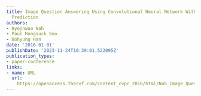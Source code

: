 ```yaml
---
title: Image Question Answering Using Convolutional Neural Network With Dynamic Parameter
  Prediction
authors:
- Hyeonwoo Noh
- Paul Hongsuck Seo
- Bohyung Han
date: '2016-01-01'
publishDate: '2023-11-24T10:39:01.522095Z'
publication_types:
- paper-conference
links:
- name: URL
  url: 
    https://openaccess.thecvf.com/content_cvpr_2016/html/Noh_Image_Question_Answering_CVPR_2016_paper.html
---
```

